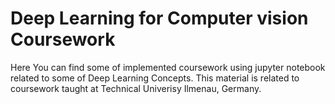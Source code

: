 # Deep Learning for Computer vision Coursework
Here You can find some of implemented coursework using jupyter notebook related to some of Deep Learning Concepts.
This material is related to coursework taught at Technical Univerisy Ilmenau, Germany.